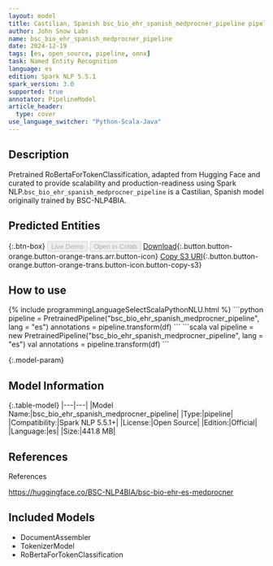 ```yaml
---
layout: model
title: Castilian, Spanish bsc_bio_ehr_spanish_medprocner_pipeline pipeline RoBertaForTokenClassification from BSC-NLP4BIA
author: John Snow Labs
name: bsc_bio_ehr_spanish_medprocner_pipeline
date: 2024-12-19
tags: [es, open_source, pipeline, onnx]
task: Named Entity Recognition
language: es
edition: Spark NLP 5.5.1
spark_version: 3.0
supported: true
annotator: PipelineModel
article_header:
  type: cover
use_language_switcher: "Python-Scala-Java"
---
```


## Description

Pretrained RoBertaForTokenClassification, adapted from Hugging Face and curated to provide scalability and production-readiness using Spark NLP.`bsc_bio_ehr_spanish_medprocner_pipeline` is a Castilian, Spanish model originally trained by BSC-NLP4BIA.

## Predicted Entities



{:.btn-box}
<button class="button button-orange" disabled>Live Demo</button>
<button class="button button-orange" disabled>Open in Colab</button>
[Download](https://s3.amazonaws.com/auxdata.johnsnowlabs.com/public/models/bsc_bio_ehr_spanish_medprocner_pipeline_es_5.5.1_3.0_1734594706659.zip){:.button.button-orange.button-orange-trans.arr.button-icon}
[Copy S3 URI](s3://auxdata.johnsnowlabs.com/public/models/bsc_bio_ehr_spanish_medprocner_pipeline_es_5.5.1_3.0_1734594706659.zip){:.button.button-orange.button-orange-trans.button-icon.button-copy-s3}

## How to use



<div class="tabs-box" markdown="1">
{% include programmingLanguageSelectScalaPythonNLU.html %}
```python
pipeline = PretrainedPipeline("bsc_bio_ehr_spanish_medprocner_pipeline", lang = "es")
annotations =  pipeline.transform(df)
```
```scala
val pipeline = new PretrainedPipeline("bsc_bio_ehr_spanish_medprocner_pipeline", lang = "es")
val annotations = pipeline.transform(df)
```
</div>

{:.model-param}
## Model Information

{:.table-model}
|---|---|
|Model Name:|bsc_bio_ehr_spanish_medprocner_pipeline|
|Type:|pipeline|
|Compatibility:|Spark NLP 5.5.1+|
|License:|Open Source|
|Edition:|Official|
|Language:|es|
|Size:|441.8 MB|

## References

References

https://huggingface.co/BSC-NLP4BIA/bsc-bio-ehr-es-medprocner

## Included Models

- DocumentAssembler
- TokenizerModel
- RoBertaForTokenClassification